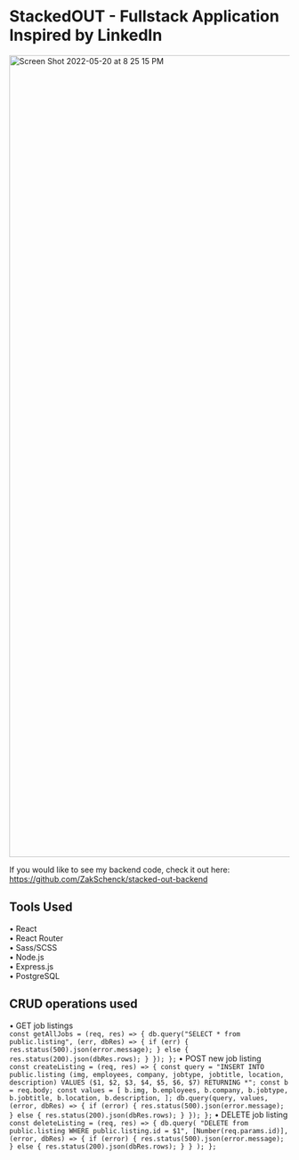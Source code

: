# StackedOUT - Fullstack Application Inspired by LinkedIn

<img width="1440" alt="Screen Shot 2022-05-20 at 8 25 15 PM" src="https://user-images.githubusercontent.com/91504668/169658840-4d1f6521-6fb3-404d-b895-007ed43fea27.png">

If you would like to see my backend code, check it out here: https://github.com/ZakSchenck/stacked-out-backend

## Tools Used
• React  <br />
• React Router <br />
• Sass/SCSS <br />
• Node.js <br />
• Express.js <br />
• PostgreSQL <br />

## CRUD operations used
• GET job listings <br />
`
const getAllJobs = (req, res) => {
  db.query("SELECT * from public.listing", (err, dbRes) => {
    if (err) {
      res.status(500).json(error.message);
    } else {
      res.status(200).json(dbRes.rows);
    }
  });
};
`
• POST new job listing <br />
`
const createListing = (req, res) => {
  const query =
    "INSERT INTO public.listing (img, employees, company, jobtype, jobtitle, location, description) VALUES ($1, $2, $3, $4, $5, $6, $7) RETURNING *";
  const b = req.body;
  const values = [
    b.img,
    b.employees,
    b.company,
    b.jobtype,
    b.jobtitle,
    b.location,
    b.description,
  ];
  db.query(query, values, (error, dbRes) => {
    if (error) {
      res.status(500).json(error.message);
    } else {
      res.status(200).json(dbRes.rows);
    }
  });
};
`
• DELETE job listing <br />
`
const deleteListing = (req, res) => {
  db.query(
    "DELETE from public.listing WHERE public.listing.id = $1",
    [Number(req.params.id)],
    (error, dbRes) => {
      if (error) {
        res.status(500).json(error.message);
      } else {
        res.status(200).json(dbRes.rows);
      }
    }
  );
};
`

